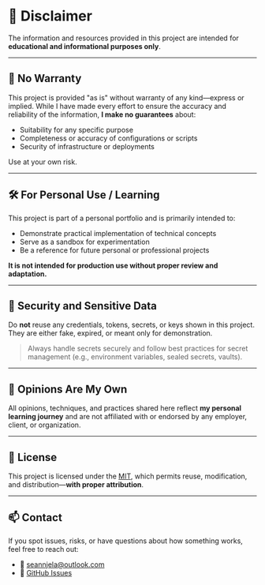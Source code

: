 # 📄 Disclaimer

The information and resources provided in this project are intended for **educational and informational purposes only**.

---

## 🚧 No Warranty

This project is provided "as is" without warranty of any kind—express or implied. While I have made every effort to ensure the accuracy and reliability of the information, **I make no guarantees** about:

- Suitability for any specific purpose  
- Completeness or accuracy of configurations or scripts  
- Security of infrastructure or deployments  

Use at your own risk.

---

## 🛠 For Personal Use / Learning

This project is part of a personal portfolio and is primarily intended to:

- Demonstrate practical implementation of technical concepts  
- Serve as a sandbox for experimentation  
- Be a reference for future personal or professional projects  

**It is not intended for production use without proper review and adaptation.**

---

## 🔐 Security and Sensitive Data

Do **not** reuse any credentials, tokens, secrets, or keys shown in this project. They are either fake, expired, or meant only for demonstration.

> Always handle secrets securely and follow best practices for secret management (e.g., environment variables, sealed secrets, vaults).

---

## 💬 Opinions Are My Own

All opinions, techniques, and practices shared here reflect **my personal learning journey** and are not affiliated with or endorsed by any employer, client, or organization.

---

## 📜 License

This project is licensed under the [MIT](https://github.com/sean-njela/demo_monitoring/blob/main/LICENSE), which permits reuse, modification, and distribution—**with proper attribution**.

---

## 📫 Contact

If you spot issues, risks, or have questions about how something works, feel free to reach out:

- 📧 [seannjela@outlook.com](mailto:seannjela@outlook.com)  
- 🐙 [GitHub Issues](https://github.com/sean-njela/demo_monitoring/issues)
